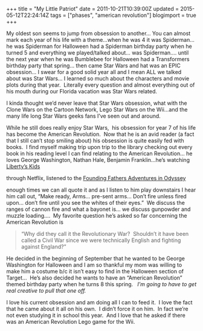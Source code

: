 +++
title = "My Little Patriot"
date = 2011-10-21T10:39:00Z
updated = 2015-05-12T22:24:14Z
tags = ["phases", "american revolution"]
blogimport = true 
+++


My oldest son seems to jump from obsession to another… You can almost mark each year of his life with a theme…when he was 4 it was Spiderman… he was Spiderman for Halloween had a Spiderman birthday party when he turned 5 and everything we played/talked about… was Spiderman…. until the next year when he was Bumblebee for Halloween had a Transformers birthday party that spring… then came Star Wars and hat was an EPIC obsession… I swear for a good solid year all and I mean ALL we talked about was Star Wars… I learned so much about the characters and movie plots during that year.&#160; Literally every question and almost everything out of his mouth during our Florida vacation was Star Wars related.&#160; 



I kinda thought we’d never leave that Star Wars obsession, what with the Clone Wars on the Cartoon Network, Lego Star Wars on the Wii…and the many life long Star Wars 
geeks
 fans I’ve seen out and around. 



While he still does really enjoy Star Wars,&#160; his obsession for year 7 of his life has become the American Revolution.&#160; Now that he is an avid reader (a fact that I still can’t stop smiling about) his obsession is quite easily fed with books.&#160; I find myself making trip upon trip to the library checking out every book in his reading level I can find relating to the American Revolution… he loves George Washington, Nathan Hale, Benjamin Franklin…he’s watching [Liberty’s Kids](http://libertyskids.com/)



 through Netflix, listened to the 
[Founding Fathers Adventures in Odyssey](http://www.amazon.com/God-Country-Adventures-Odyssey/dp/1589974743)


 enough times we can all quote it and as I listen to him play downstairs I hear him call out, “Make ready, Arms… pre-sent arms… Don’t fire unless fired upon… don’t fire until you see the whites of their eyes.”&#160; We discuss the ranges of cannon fire and what a bayonet is… we discuss gunpowder and muzzle loading….&#160; My favorite question he’s asked so far concerning the American Revolution is 

  > 
> “Why did they call it the Revolutionary War?&#160; Shouldn’t it have been called a Civil War since we were technically English and fighting against England?”
>   


He decided in the beginning of September that he wanted to be George Washington for Halloween and I am so thankful my mom was willing to make him a costume b/c it isn’t easy to find in the Halloween section of Target…&#160; He’s also decided he wants to have an “American Revolution” themed birthday party when he turns 8 this spring.&#160;&#160; _I’m going to have to get real creative to pull that one off._



I love his current obsession and am doing all I can to feed it.&#160; I love the fact that he came about it all on his own.&#160; I didn’t force it on him.&#160; In fact we’re not even studying it in school this year.&#160; And I love that he asked if there was an American Revolution Lego game for the Wii.&#160; 

